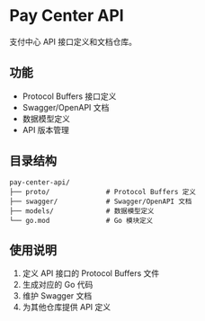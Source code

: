 # Pay Center API

支付中心 API 接口定义和文档仓库。

## 功能

- Protocol Buffers 接口定义
- Swagger/OpenAPI 文档
- 数据模型定义
- API 版本管理

## 目录结构

```
pay-center-api/
├── proto/              # Protocol Buffers 定义
├── swagger/            # Swagger/OpenAPI 文档
├── models/             # 数据模型定义
└── go.mod              # Go 模块定义
```

## 使用说明

1. 定义 API 接口的 Protocol Buffers 文件
2. 生成对应的 Go 代码
3. 维护 Swagger 文档
4. 为其他仓库提供 API 定义
